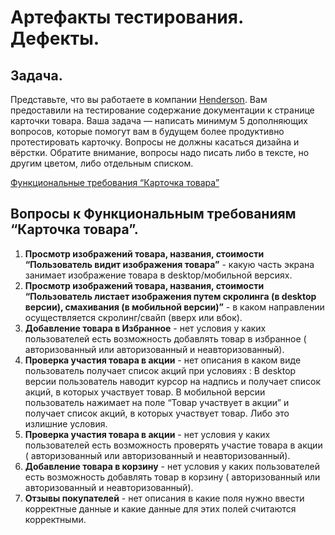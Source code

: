 # Артефакты тестирования. Дефекты.
## Задача.

Представьте, что вы работаете в компании [Henderson](https://henderson.ru/). Вам предоставили на тестирование содержание документации к странице карточки товара. Ваша задача — написать минимум 5 дополняющих вопросов, которые помогут вам в будущем более продуктивно протестировать карточку. Вопросы не должны касаться дизайна и вёрстки. Обратите внимание, вопросы надо писать либо в тексте, но другим цветом, либо отдельным списком.

[Функциональные требования “Карточка товара”
](https://docs.google.com/document/d/1j2OepLp9Si3wtEfkkrFlV8tv84PZGJtB-oJ29UC9aAg/edit)

## Вопросы к Функциональным требованиям “Карточка товара”.
1. **Просмотр изображений товара, названия, стоимости “Пользователь видит изображения товара”** - какую часть экрана занимает изображение товара в desktop/мобильной версиях.
2. **Просмотр изображений товара, названия, стоимости “Пользователь листает изображения путем скролинга (в desktop версии), смахивания (в мобильной версии)”** - в каком направлении осуществляется скролинг/свайп (вверх или вбок).
3. **Добавление товара в Избранное** - нет условия у каких пользователей есть возможность добавлять товар в избранное ( авторизованный или авторизованный и неавторизованный).
4. **Проверка участия товара в акции** - нет описания в каком виде пользователь получает список акций при условиях : В desktop версии пользователь наводит курсор на надпись и получает список акций, в которых участвует товар. 
В мобильной версии пользователь нажимает на поле “Товар участвует в акции” и получает список акций, в которых участвует товар.
Либо это излишние условия.
5. **Проверка участия товара в акции** - нет условия у каких пользователей есть возможность проверять участие товара в акции ( авторизованный или авторизованный и неавторизованный).
6. **Добавление товара в корзину** - нет условия у каких пользователей есть возможность добавлять товар в корзину ( авторизованный или авторизованный и неавторизованный).
7. **Отзывы покупателей** - нет описания в какие поля нужно ввести корректные данные и какие данные для этих полей считаются корректными.